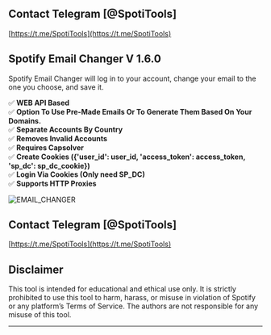## Contact Telegram [@SpotiTools]

[https://t.me/SpotiTools](https://t.me/SpotiTools)

## Spotify Email Changer V 1.6.0
Spotify Email Changer will log in to your account, change your email to the one you choose, and save it.

:white_check_mark:  **WEB API Based**  
:white_check_mark:  **Option To Use Pre-Made Emails Or To Generate Them Based On Your Domains.**  
:white_check_mark:  **Separate Accounts By Country**  
:white_check_mark:  **Removes Invalid Accounts**  
:white_check_mark:  **Requires Capsolver**  
:white_check_mark:  **Create Cookies ({'user_id': user_id, 'access_token': access_token, 'sp_dc': sp_dc_cookie})**  
:white_check_mark:  **Login Via Cookies (Only need SP_DC)**  
:white_check_mark:  **Supports HTTP Proxies**  


![EMAIL_CHANGER](https://github.com/user-attachments/assets/70dfbe97-5a89-4459-8e08-20e3e0545e31)


## Contact Telegram [@SpotiTools]

[https://t.me/SpotiTools](https://t.me/SpotiTools)

## Disclaimer

This tool is intended for educational and ethical use only. It is strictly prohibited to use this tool to harm, harass, or misuse in violation of Spotify or any platform’s Terms of Service. The authors are not responsible for any misuse of this tool.

---

